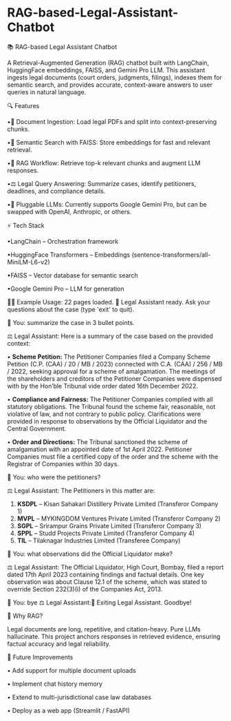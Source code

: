 # RAG-based-Legal-Assistant-Chatbot

📚 RAG-based Legal Assistant Chatbot

A Retrieval-Augmented Generation (RAG) chatbot built with LangChain, HuggingFace embeddings, FAISS, and Gemini Pro LLM.
This assistant ingests legal documents (court orders, judgments, filings), indexes them for semantic search, and provides accurate, context-aware answers to user queries in natural language.

🔍 Features

 •📄 Document Ingestion: Load legal PDFs and split into context-preserving chunks.

 •🧠 Semantic Search with FAISS: Store embeddings for fast and relevant retrieval.

 •🤖 RAG Workflow: Retrieve top-k relevant chunks and augment LLM responses.

 •⚖️ Legal Query Answering: Summarize cases, identify petitioners, deadlines, and compliance details.

 •🔑 Pluggable LLMs: Currently supports Google Gemini Pro, but can be swapped with OpenAI, Anthropic, or others.

⚡ Tech Stack

 •LangChain
 – Orchestration framework

 •HuggingFace Transformers
 – Embeddings (sentence-transformers/all-MiniLM-L6-v2)

 •FAISS
 – Vector database for semantic search

 •Google Gemini Pro
 – LLM for generation

 🧑‍⚖️ Example Usage:
 22 pages loaded. 💼 Legal Assistant ready. Ask your questions about the case (type 'exit' to quit).

👤 You: summarize the case in 3 bullet points.

⚖️ Legal Assistant:
Here is a summary of the case based on the provided context:

• **Scheme Petition:** The Petitioner Companies filed a Company Scheme Petition (C.P. (CAA) / 20 / MB / 2023) connected with C.A. (CAA) / 256 / MB / 2022, seeking approval for a scheme of amalgamation. The meetings of the shareholders and creditors of the Petitioner Companies were dispensed with by the Hon’ble Tribunal vide order dated 16th December 2022.

• **Compliance and Fairness:** The Petitioner Companies complied with all statutory obligations. The Tribunal found the scheme fair, reasonable, not violative of law, and not contrary to public policy. Clarifications were provided in response to observations by the Official Liquidator and the Central Government.

• **Order and Directions:** The Tribunal sanctioned the scheme of amalgamation with an appointed date of 1st April 2022. Petitioner Companies must file a certified copy of the order and the scheme with the Registrar of Companies within 30 days.

👤 You: who were the petitioners?

⚖️ Legal Assistant:
The Petitioners in this matter are:

1. **KSDPL** – Kisan Sahakari Distillery Private Limited (Transferor Company 1)
2. **MVPL** – MYKINGDOM Ventures Private Limited (Transferor Company 2)
3. **SGPL** – Srirampur Grains Private Limited (Transferor Company 3)
4. **SPPL** – Studd Projects Private Limited (Transferor Company 4)
5. **TIL** – Tilaknagar Industries Limited (Transferee Company)

👤 You: what observations did the Official Liquidator make?

⚖️ Legal Assistant:
The Official Liquidator, High Court, Bombay, filed a report dated 17th April 2023 containing findings and factual details. One key observation was about Clause 12.1 of the scheme, which was stated to override Section 232(3)(i) of the Companies Act, 2013.

👤 You: bye 
⚖️ Legal Assistant:👋 Exiting Legal Assistant. Goodbye!

 🎯 Why RAG?

Legal documents are long, repetitive, and citation-heavy. Pure LLMs hallucinate.
This project anchors responses in retrieved evidence, ensuring factual accuracy and legal reliability.

🌟 Future Improvements

 • Add support for multiple document uploads

 • Implement chat history memory

 • Extend to multi-jurisdictional case law databases

 • Deploy as a web app (Streamlit / FastAPI)
